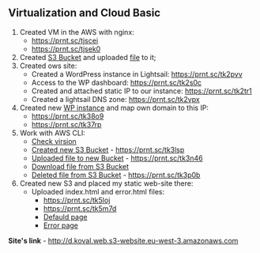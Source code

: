 ## Virtualization and Cloud Basic

1. Created VM in the AWS with nginx:
	* https://prnt.sc/tjscei
	* https://prnt.sc/tjsek0
2. Created [S3 Bucket](https://prnt.sc/tk2dl2) and uploaded [file](https://prnt.sc/tk2hh6) to it;
3. Created ows site:
	* Created a WordPress instance in Lightsail: https://prnt.sc/tk2pvv
	* Access to the WP dashboard: https://prnt.sc/tk2s0c
	* Created and attached static IP to our instance: https://prnt.sc/tk2tr1
	* Created a lightsail DNS zone: https://prnt.sc/tk2vpx
4. Created new [WP instance](https://prnt.sc/tk38bq) and map own domain to this IP:
	* https://prnt.sc/tk38o9
	* https://prnt.sc/tk37rp
5. Work with AWS CLI:
	* [Check virsion](https://prnt.sc/tk3ig2)
	* [Created new S3 Bucket](https://prnt.sc/tk3llv)  -  https://prnt.sc/tk3lsp
	* [Uploaded file to new Bucket](https://prnt.sc/tk3mug)  -  https://prnt.sc/tk3n46
	* [Download file from S3 Bucket](https://prnt.sc/tk3o8y)
	* [Deleted file from S3 Bucket](https://prnt.sc/tk3ori)  -  https://prnt.sc/tk3p0b
6. Created new S3 and placed my static web-site there: 
	* Uploaded index.html and error.html files:
		* https://prnt.sc/tk5loj
		* https://prnt.sc/tk5m7d
		* [Defauld page](https://i.imgur.com/3Lye4sa.png)
		* [Error page](https://i.imgur.com/3VGXgB5.png)

**Site's link** - http://d.koval.web.s3-website.eu-west-3.amazonaws.com
	
 
